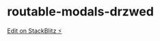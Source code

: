 # routable-modals-drzwed

[Edit on StackBlitz ⚡️](https://stackblitz.com/edit/routable-modals-drzwed)